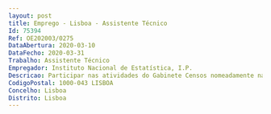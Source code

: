 ```yaml
--- 
layout: post
title: Emprego - Lisboa - Assistente Técnico
Id: 75394
Ref: OE202003/0275
DataAbertura: 2020-03-10
DataFecho: 2020-03-31
Trabalho: Assistente Técnico
Empregador: Instituto Nacional de Estatística, I.P.
Descricao: Participar nas atividades do Gabinete Censos nomeadamente na preparação dos Censos 2021 e no desenvolvimento do processo de integração de informação administrativa para as estatísticas da população e habitação.Os trabalhos de produção estatística a desenvolver abrangem, entre outros aspetos  •	Assegurar tarefas inerentes à análise, tratamento e apuramento de informação •	Assegurar tarefas associadas ao apoio administrativo ou logístico relativo ao funcionamento do Gabinete Censos.
CodigoPostal: 1000-043 LISBOA
Concelho: Lisboa
Distrito: Lisboa
--- 
```

